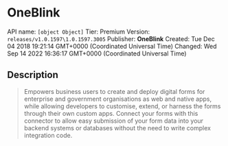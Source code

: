 # OneBlink
API name: `[object Object]`
Tier: Premium
Version: `releases/v1.0.1597\1.0.1597.3005`
Publisher: **OneBlink**
Created: Tue Dec 04 2018 19:21:14 GMT+0000 (Coordinated Universal Time)
Changed: Wed Sep 14 2022 16:36:17 GMT+0000 (Coordinated Universal Time)

## Description
> Empowers business users to create and deploy digital forms for enterprise and government organisations as web and native apps, while allowing developers to customise, extend, or harness the forms through their own custom apps. Connect your forms with this connector to allow easy submission of your form data into your backend systems or databases without the need to write complex integration code.
